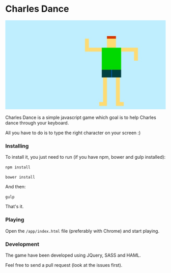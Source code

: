 Charles Dance
=======================

![](https://raw.githubusercontent.com/diogo405/charles/master/charles.jpg)

Charles Dance is a simple javascript game which goal is to help Charles dance through your keyboard. 

All you have to do is to type the right character on your screen :)

### Installing
To install it, you just need to run (if you have npm, bower and gulp installed):

`npm install`

`bower install`

And then:

`gulp`

That's it.

### Playing
Open the `/app/index.html` file (preferably with Chrome) and start playing.

### Development
The game have been developed using JQuery, SASS and HAML. 

Feel free to send a pull request (look at the issues first).




